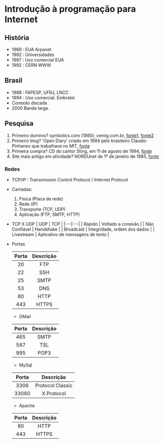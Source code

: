 # Introdução à programação para Internet

## História

- 1969 : EUA Arpanet
- 1982 : Universidades
- 1987 : Uso comercial EUA
- 1992 : CERN WWW

## Brasil
- 1988 : FAPESP, UFRJ, LNCC
- 1994 : Uso comercial. Embratel
- Conexão discada
- 2000 Banda larga.

## Pesquisa
1) Primeiro dominio? symbolics.com (1985); cemig.com.br, [fonte1](https://www.techtudo.com.br/noticias/2018/07/a-historia-dos-dominios-de-internet.ghtml#:~:text=O%20primeiro%20dom%C3%ADnio%20registrado%20foi,em%20Massachusetts%2C%20nos%20Estados%20Unidos.), [fonte2](https://catracalivre.com.br/criatividade/veja-como-eram-os-primeiros-dominios-da-internet-brasileira/)
2) Primeiro blog? 'Open Diary' criado em  1994 pelo brasileiro Claudio Pinhanez que trabalhava no MIT, [fonte](https://rockcontent.com/br/blog/historia-dos-blogs/#:~:text=Os%20primeiros%20blogs,pouco%20sobre%20a%20sua%20vida.)
3) Primeira compra? CD do cantor Sting, em 11 de agosto de 1994, [fonte](https://exame.com/marketing/eis-a-primeira-coisa-a-ser-vendida-pela-internet-na-historia/#:~:text=E%20o%20primeiro%20produto%20a,Ten%20Summoner's%20Tales%2C%20de%201993.)
4) Site mais antigo em atividade? NORDUnet de 1º de janeiro de 1985, [fonte](https://www.uol.com.br/tilt/colunas/pergunta-pro-jokura/2021/09/06/qual-e-o-site-mais-antigo-da-internet.htm#:~:text=Em%201%C2%BA%20de%20janeiro%20de,15%20de%20mar%C3%A7o%20de%201985.)


### Redes

- TCP/IP : Transmission Control Protocol /  Internet Protocol
- Camadas:
    1. Física (Placa de rede)
    2. Rede (IP)
    3. Transporte (TCP, UDP)
    4. Aplicação (FTP, SMTP, HTTP)

- TCP X UDP
  | UDP | TCP |
  |---|---|
  | Rápido | Voltado a conexão |
  | Não Confiável | Handshake |
  | Broadcast | Integridade, ordem dos dados |
  | Livestream | Aplicativo de mensagens de texto |

- Portas

  | Porta | Descrição |
  |:---:|:---:|
  | 20 | FTP |
  | 22 | SSH |
  | 25 | SMTP |
  | 53 | DNS |
  | 80 | HTTP |
  | 443 | HTTPS |

  - GMail

  | Porta | Descrição |
  |:---:|:---:|
  | 465 | SMTP |
  | 587 | TSL |
  | 995 | POP3 |

  - MySql

  | Porta | Descrição |
  |:---:|:---:|
  | 3306 | Protocol Classic |
  | 33060 | X Protocol |

  - Apache

  | Porta | Descrição |
  |:---:|:---:|
  | 80 | HTTP |
  | 443 | HTTPS |
